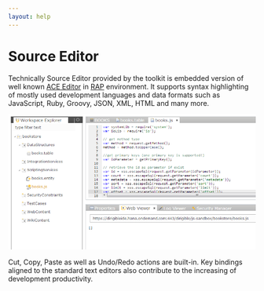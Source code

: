 ```yaml
---
layout: help
---
```


Source Editor
===

Technically Source Editor provided by the toolkit is embedded version of well known 
[ACE Editor](http://ace.c9.io/#nav=about) in [RAP](https://eclipse.org/rap/) environment.
It supports syntax highlighting of mostly used development languages and data formats such as JavaScript, Ruby, Groovy, JSON, XML, HTML and many more.

![Entity Service Test](../samples/bookstore/22_books_entity_service_test.png)

Cut, Copy, Paste as well as Undo/Redo actions are built-in.
Key bindings aligned to the standard text editors also contribute to the increasing of development productivity.

